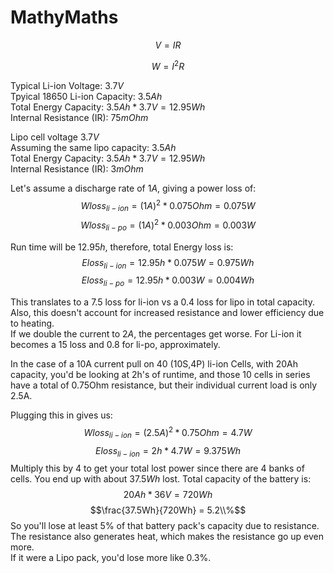 # MathyMaths

$$V=IR$$

$$ W=I^2 R $$

Typical Li-ion Voltage: $3.7V$ <br/>
Tpyical 18650 Li-ion Capacity: $3.5Ah$  <br/>
Total Energy Capacity: $3.5Ah*3.7V = 12.95Wh$  <br/>
Internal Resistance (IR): $75mOhm$

Lipo cell voltage $3.7V$ <br/>
Assuming the same lipo capacity: $3.5Ah$  <br/>
Total Energy Capacity: $3.5Ah*3.7V = 12.95Wh$  <br/>
Internal Resistance (IR): $3mOhm$

Let's assume a discharge rate of $1A$, giving a power loss of:
$$Wloss_{li-ion} = (1A)^2 * 0.075Ohm = 0.075W$$
$$Wloss_{li-po} = (1A)^2 * 0.003Ohm = 0.003W$$

Run time will be $12.95h$, therefore, total Energy loss is:
$$Eloss_{li-ion} = 12.95h * 0.075W = 0.975Wh$$
$$Eloss_{li-po} = 12.95h * 0.003W = 0.004Wh$$

This translates to a $7.5%$ loss for li-ion vs a $0.4%$ loss for lipo in total capacity.  Also, this doesn't account for increased resistance and lower efficiency due to heating. <br/>
If we double the current to $2A$, the percentages get worse.  For Li-ion it becomes a $15%$ loss and $0.8%$ for li-po, approximately. 

In the case of a 10A current pull on 40 (10S,4P) li-ion Cells, with 20Ah capacity, you'd be looking at 2h's of runtime, and those 10 cells in series have a total of 0.75Ohm resistance, but their individual current load is only 2.5A.  

Plugging this in gives us: $$Wloss_{li-ion} = (2.5A)^2 * 0.75Ohm = 4.7W$$ $$Eloss_{li-ion} = 2h * 4.7W = 9.375Wh$$
Multiply this by 4 to get your total lost power since there are 4 banks of cells.  You end up with about $37.5Wh$ lost.
Total capacity of the battery is: $$20Ah * 36V = 720Wh$$  $$\frac{37.5Wh}{720Wh} = 5.2\\%$$ 
So you'll lose at least 5% of that battery pack's capacity due to resistance. The resistance also generates heat, which makes the resistance go up even more. <br/>
If it were a Lipo pack, you'd lose more like 0.3%.  
